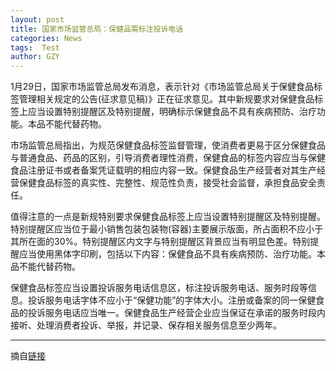 ```yaml
---
layout: post
title: 国家市场监管总局：保健品需标注投诉电话
categories: News
tags:  Test
author: GZY
---
```


1月29日，国家市场监管总局发布消息，表示针对《市场监管总局关于保健食品标签管理相关规定的公告(征求意见稿)》正在征求意见。其中新规要求对保健食品标签上应当设置特别提醒区及特别提醒，明确标示保健食品不具有疾病预防、治疗功能。本品不能代替药物。

市场监管总局指出，为规范保健食品标签监督管理，使消费者更易于区分保健食品与普通食品、药品的区别，引导消费者理性消费，保健食品的标签内容应当与保健食品注册证书或者备案凭证载明的相应内容一致。保健食品生产经营者对其生产经营保健食品标签的真实性、完整性、规范性负责，接受社会监督，承担食品安全责任。

值得注意的一点是新规特别要求保健食品标签上应当设置特别提醒区及特别提醒。特别提醒区应当位于最小销售包装包装物(容器)主要展示版面，所占面积不应小于其所在面的30%。特别提醒区内文字与特别提醒区背景应当有明显色差。特别提醒应当使用黑体字印刷，包括以下内容：保健食品不具有疾病预防、治疗功能。本品不能代替药物。

保健食品标签应当设置投诉服务电话信息区，标注投诉服务电话、服务时段等信息。投诉服务电话字体不应小于“保健功能”的字体大小。注册或备案的同一保健食品的投诉服务电话应当唯一。保健食品生产经营企业应当保证在承诺的服务时段内接听、处理消费者投诉、举报，并记录、保存相关服务信息至少两年。

*****

摘自[链接](http://health.qq.com/a/20190130/006458.htm)